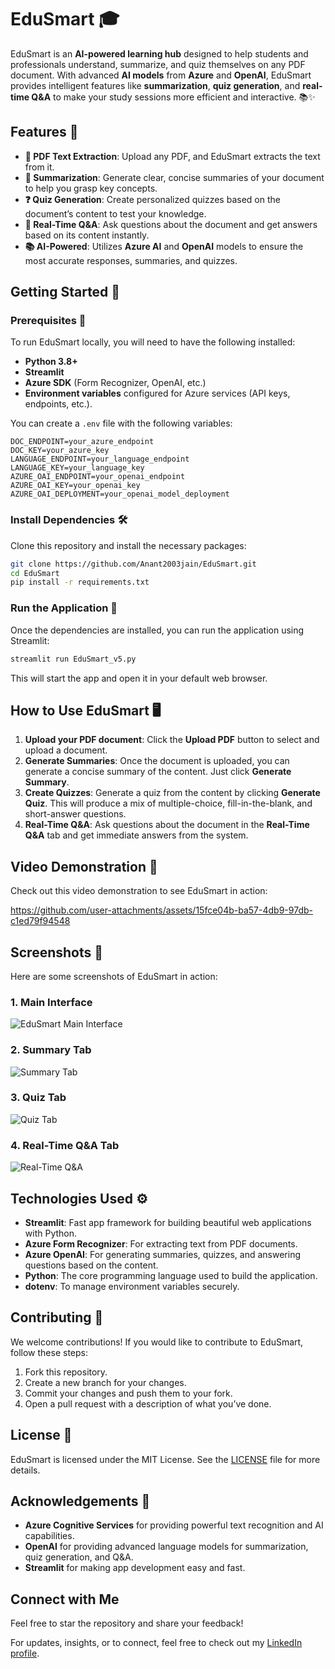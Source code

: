 # EduSmart 🎓

EduSmart is an **AI-powered learning hub** designed to help students and professionals understand, summarize, and quiz themselves on any PDF document. With advanced **AI models** from **Azure** and **OpenAI**, EduSmart provides intelligent features like **summarization**, **quiz generation**, and **real-time Q&A** to make your study sessions more efficient and interactive. 📚✨

## Features 🌟
- **📄 PDF Text Extraction**: Upload any PDF, and EduSmart extracts the text from it.
- **📝 Summarization**: Generate clear, concise summaries of your document to help you grasp key concepts.
- **❓ Quiz Generation**: Create personalized quizzes based on the document’s content to test your knowledge.
- **💬 Real-Time Q&A**: Ask questions about the document and get answers based on its content instantly.
- **📚 AI-Powered**: Utilizes **Azure AI** and **OpenAI** models to ensure the most accurate responses, summaries, and quizzes.

## Getting Started 🚀

### Prerequisites 🔧

To run EduSmart locally, you will need to have the following installed:
- **Python 3.8+**
- **Streamlit**
- **Azure SDK** (Form Recognizer, OpenAI, etc.)
- **Environment variables** configured for Azure services (API keys, endpoints, etc.).

You can create a `.env` file with the following variables:
```plaintext
DOC_ENDPOINT=your_azure_endpoint
DOC_KEY=your_azure_key
LANGUAGE_ENDPOINT=your_language_endpoint
LANGUAGE_KEY=your_language_key
AZURE_OAI_ENDPOINT=your_openai_endpoint
AZURE_OAI_KEY=your_openai_key
AZURE_OAI_DEPLOYMENT=your_openai_model_deployment
```

### Install Dependencies 🛠️
Clone this repository and install the necessary packages:

```bash
git clone https://github.com/Anant2003jain/EduSmart.git
cd EduSmart
pip install -r requirements.txt
```

### Run the Application 🚀
Once the dependencies are installed, you can run the application using Streamlit:

```bash
streamlit run EduSmart_v5.py
```

This will start the app and open it in your default web browser.

## How to Use EduSmart 🖥️

1. **Upload your PDF document**: Click the **Upload PDF** button to select and upload a document.
2. **Generate Summaries**: Once the document is uploaded, you can generate a concise summary of the content. Just click **Generate Summary**.
3. **Create Quizzes**: Generate a quiz from the content by clicking **Generate Quiz**. This will produce a mix of multiple-choice, fill-in-the-blank, and short-answer questions.
4. **Real-Time Q&A**: Ask questions about the document in the **Real-Time Q&A** tab and get immediate answers from the system.


## Video Demonstration 🎥

Check out this video demonstration to see EduSmart in action:

https://github.com/user-attachments/assets/15fce04b-ba57-4db9-97db-c1ed79f94548


## Screenshots 📸

Here are some screenshots of EduSmart in action:

### 1. **Main Interface**
![EduSmart Main Interface](https://github.com/user-attachments/assets/7d81e315-ff1b-4d57-b0f5-6d9eac7cce09)


### 2. **Summary Tab**
![Summary Tab](https://github.com/user-attachments/assets/c93085fe-9f94-4a44-9c76-ec24f6d45d31)


### 3. **Quiz Tab**
![Quiz Tab](https://github.com/user-attachments/assets/224f9731-ad05-4f7a-a290-f7333828663d)


### 4. **Real-Time Q&A Tab**
![Real-Time Q&A](https://github.com/user-attachments/assets/834b7af4-7d50-4c86-accf-349202faf916)



## Technologies Used ⚙️

- **Streamlit**: Fast app framework for building beautiful web applications with Python.
- **Azure Form Recognizer**: For extracting text from PDF documents.
- **Azure OpenAI**: For generating summaries, quizzes, and answering questions based on the content.
- **Python**: The core programming language used to build the application.
- **dotenv**: To manage environment variables securely.

## Contributing 🤝

We welcome contributions! If you would like to contribute to EduSmart, follow these steps:

1. Fork this repository.
2. Create a new branch for your changes.
3. Commit your changes and push them to your fork.
4. Open a pull request with a description of what you’ve done.

## License 📄

EduSmart is licensed under the MIT License. See the [LICENSE](LICENSE) file for more details.

## Acknowledgements 🙏

- **Azure Cognitive Services** for providing powerful text recognition and AI capabilities.
- **OpenAI** for providing advanced language models for summarization, quiz generation, and Q&A.
- **Streamlit** for making app development easy and fast.


## Connect with Me  
Feel free to star the repository and share your feedback!

For updates, insights, or to connect, feel free to check out my [LinkedIn profile](https://www.linkedin.com/in/anant-jain-1720671a7).
